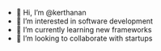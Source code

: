 - 👋 Hi, I’m @kerthanan
- 👀 I’m interested in software development
- 🌱 I’m currently learning new frameworks
- 💞️ I’m looking to collaborate with startups

<!---
kerthanan/kerthanan is a ✨ special ✨ repository because its `README.md` (this file) appears on your GitHub profile.
You can click the Preview link to take a look at your changes.
--->
